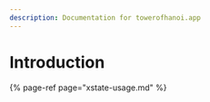 ```yaml
---
description: Documentation for towerofhanoi.app
---
```


# Introduction







{% page-ref page="xstate-usage.md" %}

